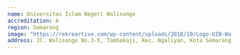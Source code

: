 ```yaml
---
name: Universitas Islam Negeri Walisongo
accreditation: A
region: Semarang
image: "https://rekreartive.com/wp-content/uploads/2018/10/Logo-UIN-Walisongo-Warna-PNG.png"
address: Jl. Walisongo No.3-5, Tambakaji, Kec. Ngaliyan, Kota Semarang, Jawa Tengah 50185
---
```

